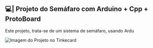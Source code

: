 ## 💻| Projeto do Semáfaro com Arduino + Cpp + ProtoBoard

  Este projeto, trata-se de um sistema de semáfaro, usando Ardu

![Imagem do Projeto no Tinkecard](https://github.com/user-attachments/assets/49206bc0-7cde-4ada-b7f5-ab6e50eed3be)
